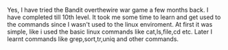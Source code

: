  Yes, I have tried the Bandit overthewire war game a few months back. I have completed till 10th level. It took me some time to learn and get used to the commands since I wasn't
 used to the linux enviroment. At first it was simple, like i used the basic linux commands like cat,ls,file,cd etc. Later I learnt commands like grep,sort,tr,uniq and other commands.
